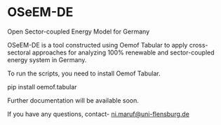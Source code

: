 # OSeEM-DE
Open Sector-coupled Energy Model for Germany

OSeEM-DE is a tool constructed using Oemof Tabular to apply cross-sectoral approaches for analyzing 100% renewable and sector-coupled energy system in Germany.

To run the scripts, you need to install Oemof Tabular. 

pip install oemof.tabular

Further documentation will be available soon. 

If you have any questions, contact- 
ni.maruf@uni-flensburg.de
